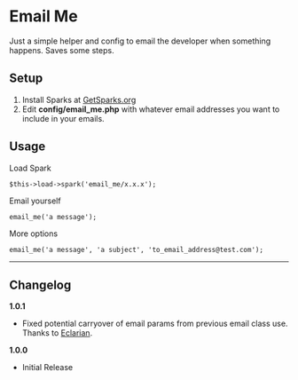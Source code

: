 Email Me
============================

Just a simple helper and config to email the developer when something happens. Saves some steps.


Setup
----------------------------

1. Install Sparks at [GetSparks.org](http://getsparks.org)
3. Edit **config/email_me.php** with whatever email addresses you want to include in your emails.

Usage
----------------------------

Load Spark 

    $this->load->spark('email_me/x.x.x');

Email yourself

    email_me('a message');
    
More options

    email_me('a message', 'a subject', 'to_email_address@test.com');


----------------------------

Changelog
----------------------------

**1.0.1**

* Fixed potential carryover of email params from previous email class
  use. Thanks to [Eclarian](https://github.com/Eclarianhttps://github.com/Eclarian).

**1.0.0**

* Initial Release
